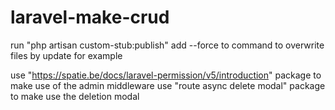 # laravel-make-crud

run "php artisan custom-stub:publish" 
add --force to command to overwrite files by update for example

use "https://spatie.be/docs/laravel-permission/v5/introduction" package to make use of the admin middleware 
use "route async delete modal" package to make use the deletion modal

